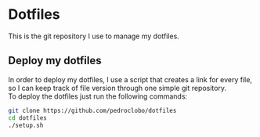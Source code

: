 # Dotfiles
This is the git repository I use to manage my dotfiles.

## Deploy my dotfiles
In order to deploy my dotfiles, I use a script that creates a link for every file, so I can keep track of file version through one simple git repository. <br>
To deploy the dotfiles just run the following commands:
```sh
git clone https://github.com/pedroclobo/dotfiles
cd dotfiles
./setup.sh
```
